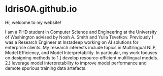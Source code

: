 # IdrisOA.github.io
Hi, welcome to my website!

I am a PHD student in Computer Science and Engineering at the University of Washington advised by Noah A. Smith and Yulia Tsvetkov. Previously I was a Research Engineer at Instadeep working on AI solutions for enterprise clients. My research interests include topics in Multilingual NLP, Model Efficiency, and Model Interpretability. In particular, my work focuses on designing methods to 1.) develop resource-efficient multilingual models. 2.) leverage model interpretability to improve model performance and demote spurious training data artefacts.
